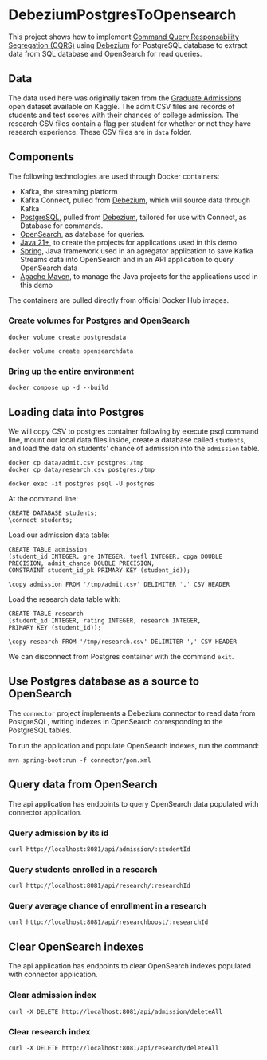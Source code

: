 # DebeziumPostgresToOpensearch


This project shows how to implement [Command Query Responsability Segregation (CQRS)](https://www.kurrent.io/cqrs-pattern) using [Debezium](https://debezium.io/) for PostgreSQL database to extract data from SQL database and OpenSearch for read queries.

## Data

The data used here was originally taken from the
[Graduate Admissions](https://www.kaggle.com/mohansacharya/graduate-admissions)
open dataset available on Kaggle.
The admit CSV files are records of students and test scores with their chances
of college admission.  The research CSV files contain a flag per student
for whether or not they have research experience.
These CSV files are in `data` folder.

## Components

The following technologies are used through Docker containers:
* Kafka, the streaming platform
* Kafka Connect, pulled from [Debezium](https://debezium.io/), which will
source data through Kafka
* [PostgreSQL](https://www.postgresql.org/), pulled from [Debezium](https://debezium.io/), tailored for use with Connect, as Database for commands.
* [OpenSearch](https://www.opensearch.org), as database for queries.
* [Java 21+](https://openjdk.java.net), to create the projects for applications used in this demo
* [Spring](https://spring.io/), Java framework used in an agregator application to save Kafka Streams data into OpenSearch and in an API application to query OpenSearch data
* [Apache Maven](https://maven.apache.org), to manage the Java projects for the applications used in this demo

The containers are pulled directly from official Docker Hub images.


### Create volumes for Postgres and OpenSearch

```
docker volume create postgresdata

docker volume create opensearchdata
```

### Bring up the entire environment

```
docker compose up -d --build
```

## Loading data into Postgres

We will copy CSV to postgres container following by execute psql command line, mount our local data
files inside, create a database called `students`, and load the data on
students' chance of admission into the `admission` table.

```
docker cp data/admit.csv postgres:/tmp
docker cp data/research.csv postgres:/tmp

docker exec -it postgres psql -U postgres
```

At the command line:

```
CREATE DATABASE students;
\connect students;
```

Load our admission data table:

```
CREATE TABLE admission
(student_id INTEGER, gre INTEGER, toefl INTEGER, cpga DOUBLE PRECISION, admit_chance DOUBLE PRECISION,
CONSTRAINT student_id_pk PRIMARY KEY (student_id));

\copy admission FROM '/tmp/admit.csv' DELIMITER ',' CSV HEADER
```

Load the research data table with:

```
CREATE TABLE research
(student_id INTEGER, rating INTEGER, research INTEGER,
PRIMARY KEY (student_id));

\copy research FROM '/tmp/research.csv' DELIMITER ',' CSV HEADER
```

We can disconnect from Postgres container with the command `exit`.

## Use Postgres database as a source to OpenSearch

The `connector` project implements a Debezium connector to read data from PostgreSQL, writing indexes in OpenSearch corresponding to the PostgreSQL tables.

To run the application and populate OpenSearch indexes, run the command:
```
mvn spring-boot:run -f connector/pom.xml
```


## Query data from OpenSearch

The api application has endpoints to query OpenSearch data populated with connector application.

### Query admission by its id

```
curl http://localhost:8081/api/admission/:studentId
```

### Query students enrolled in a research

```
curl http://localhost:8081/api/research/:researchId
```

### Query average chance of enrollment in a research

```
curl http://localhost:8081/api/researchboost/:researchId
```

## Clear OpenSearch indexes

The api application has endpoints to clear OpenSearch indexes populated with connector application.

### Clear admission index

```
curl -X DELETE http://localhost:8081/api/admission/deleteAll
```

### Clear research index

```
curl -X DELETE http://localhost:8081/api/research/deleteAll
```
